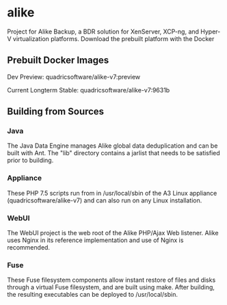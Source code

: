 # alike
Project for Alike Backup, a BDR solution for XenServer, XCP-ng, and Hyper-V virtualization platforms. Download the prebuilt platform with the Docker 

## Prebuilt Docker Images
Dev Preview: quadricsoftware/alike-v7:preview 

Current Longterm Stable: quadricsoftware/alike-v7:9631b


## Building from Sources

### Java

The Java Data Engine manages Alike global data deduplication and can be built with Ant. The "lib" directory contains a jarlist that needs to be satisfied prior to building.

### Appliance

These PHP 7.5 scripts run from in /usr/local/sbin of the A3 Linux appliance (quadricsoftware/alike-v7) and can also run on any Linux installation. 

### WebUI

The WebUI project is the web root of the Alike PHP/Ajax Web listener. Alike uses Nginx in its reference implementation and use of Nginx is recommended.

### Fuse

These Fuse filesystem components allow instant restore of files and disks through a virtual Fuse filesystem, and are built using make. After building, the resulting executables can be deployed to /usr/local/sbin.

